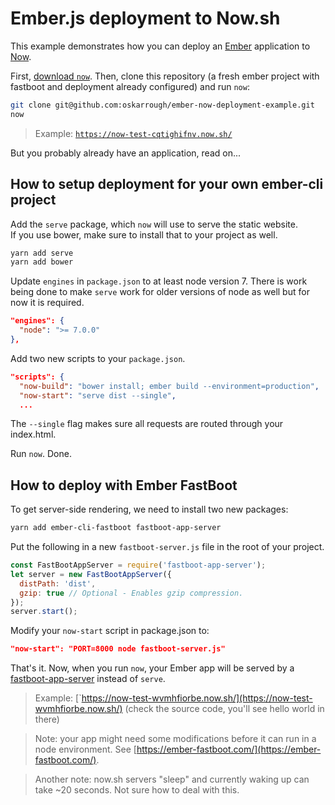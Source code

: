 # Ember.js deployment to Now.sh

This example demonstrates how you can deploy an [Ember](http://emberjs.com/) application to [Now](https://now.sh/).

First, [download `now`](https://zeit.co/download).
Then, clone this repository (a fresh ember project with fastboot and deployment already configured) and run `now`:

```bash
git clone git@github.com:oskarrough/ember-now-deployment-example.git
now
```

> Example: [`https://now-test-cqtighifnv.now.sh/`](https://now-test-cqtighifnv.now.sh/)

But you probably already have an application, read on...

## How to setup deployment for your own ember-cli project

Add the `serve` package, which `now` will use to serve the static website.  
If you use bower, make sure to install that to your project as well.

```bash
yarn add serve
yarn add bower
```

Update `engines` in `package.json` to at least node version 7.
There is work being done to make `serve` work for older versions of node as well but for now it is required.

```json
"engines": {
  "node": ">= 7.0.0"
},
```

Add two new scripts to your `package.json`.

```json
"scripts": {
  "now-build": "bower install; ember build --environment=production",
  "now-start": "serve dist --single",
  ...
```

The `--single` flag makes sure all requests are routed through your index.html.

Run `now`. Done.

## How to deploy with Ember FastBoot

To get server-side rendering, we need to install two new packages:

```bash
yarn add ember-cli-fastboot fastboot-app-server
```

Put the following in a new `fastboot-server.js` file in the root of your project.

```js
const FastBootAppServer = require('fastboot-app-server');
let server = new FastBootAppServer({
  distPath: 'dist',
  gzip: true // Optional - Enables gzip compression.
});
server.start();
```

Modify your `now-start` script in package.json to:

```json
"now-start": "PORT=8000 node fastboot-server.js"
```

That's it. Now, when you run `now`, your Ember app will be served by a [fastboot-app-server](https://github.com/ember-fastboot/fastboot-app-server#quick-start) instead of `serve`.

> Example: [`https://now-test-wvmhfiorbe.now.sh/](https://now-test-wvmhfiorbe.now.sh/) (check the source code, you'll see hello world in there)

> Note: your app might need some modifications before it can run in a node environment. See [https://ember-fastboot.com/](https://ember-fastboot.com/).

> Another note: now.sh servers "sleep" and currently waking up can take ~20 seconds. Not sure how to deal with this.
